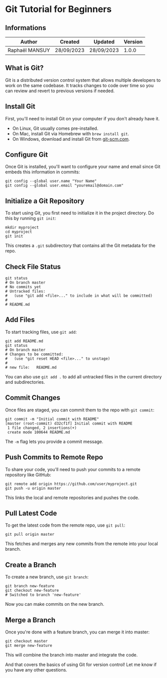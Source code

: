 # Git Tutorial for Beginners

## Informations

| Author         | Created    | Updated    | Version |
| -------------- | ---------- | ---------- | ------- |
| Raphaël MANSUY | 28/09/2023 | 28/09/2023 | 1.0.0   |

## What is Git?

Git is a distributed version control system that allows multiple developers to work on the same codebase. It tracks changes to code over time so you can review and revert to previous versions if needed.

## Install Git

First, you'll need to install Git on your computer if you don't already have it.

- On Linux, Git usually comes pre-installed.
- On Mac, install Git via Homebrew with `brew install git`.
- On Windows, download and install Git from [git-scm.com](https://git-scm.com/download/win).

## Configure Git

Once Git is installed, you'll want to configure your name and email since Git embeds this information in commits:

```
git config --global user.name "Your Name"
git config --global user.email "youremail@domain.com"
```

## Initialize a Git Repository

To start using Git, you first need to initialize it in the project directory. Do this by running `git init`:

```
mkdir myproject
cd myproject
git init
```

This creates a `.git` subdirectory that contains all the Git metadata for the repo.

## Check File Status

```
git status
# On branch master
# No commits yet
# Untracked files:
#   (use "git add <file>..." to include in what will be committed)
#
# README.md
```

## Add Files

To start tracking files, use `git add`:

```
git add README.md
git status
# On branch master
# Changes to be committed:
#   (use "git reset HEAD <file>..." to unstage)
#
# new file:   README.md
```

You can also use `git add .` to add all untracked files in the current directory and subdirectories.

## Commit Changes

Once files are staged, you can commit them to the repo with `git commit`:

```
git commit -m "Initial commit with README"
[master (root-commit) d32cf1f] Initial commit with README
 1 file changed, 2 insertions(+)
 create mode 100644 README.md
```

The `-m` flag lets you provide a commit message.

## Push Commits to Remote Repo

To share your code, you'll need to push your commits to a remote repository like GitHub:

```
git remote add origin https://github.com/user/myproject.git
git push -u origin master
```

This links the local and remote repositories and pushes the code.

## Pull Latest Code

To get the latest code from the remote repo, use `git pull`:

```
git pull origin master
```

This fetches and merges any new commits from the remote into your local branch.

## Create a Branch

To create a new branch, use `git branch`:

```
git branch new-feature
git checkout new-feature
# Switched to branch 'new-feature'  
```

Now you can make commits on the new branch.

## Merge a Branch

Once you're done with a feature branch, you can merge it into master:

```
git checkout master
git merge new-feature
```

This will combine the branch into master and integrate the code.

And that covers the basics of using Git for version control! Let me know if you have any other questions.

